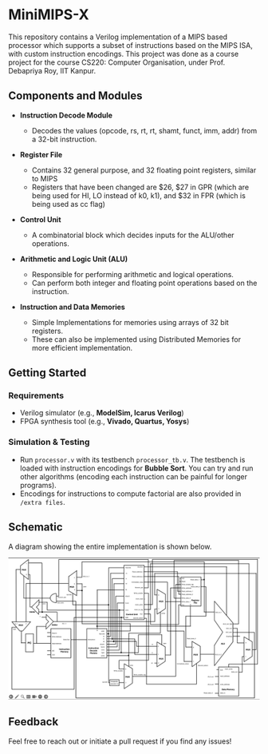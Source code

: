 # **MiniMIPS-X**  

This repository contains a Verilog implementation of a MIPS based processor which supports a subset of instructions based on the MIPS ISA, with custom instruction encodings. This project was done as a course project for the course CS220: Computer Organisation, under Prof. Debapriya Roy, IIT Kanpur.

## **Components and Modules**  

- **Instruction Decode Module**  
  - Decodes the values (opcode, rs, rt, rt, shamt, funct, imm, addr) from a 32-bit instruction.

- **Register File**  
  - Contains 32 general purpose, and 32 floating point registers, similar to MIPS
  - Registers that have been changed are $26, $27 in GPR (which are being used for HI, LO instead of k0, k1), and $32 in FPR (which is being used as cc flag)

- **Control Unit**  
  - A combinatorial block which decides inputs for the ALU/other operations. 

- **Arithmetic and Logic Unit (ALU)**  
  - Responsible for performing arithmetic and logical operations. 
  - Can perform both integer and floating point operations based on the instruction.

- **Instruction and Data Memories**  
  - Simple Implementations for memories using arrays of 32 bit registers.
  - These can also be implemented using Distributed Memories for more efficient implementation.

## **Getting Started**  

### **Requirements**  
- Verilog simulator (e.g., **ModelSim, Icarus Verilog**)  
- FPGA synthesis tool (e.g., **Vivado, Quartus, Yosys**)  

### **Simulation & Testing**  


- Run `processor.v` with its testbench `processor_tb.v`. The testbench is loaded with instruction encodings for **Bubble Sort**. You can try and run other algorithms (encoding each instruction can be painful for longer programs).
- Encodings for instructions to compute factorial are also provided in `/extra files`.


## **Schematic**  

A diagram showing the entire implementation is shown below.


  <img src="./schematic.png">

## **Feedback**  

Feel free to reach out or initiate a pull request if you find any issues!




